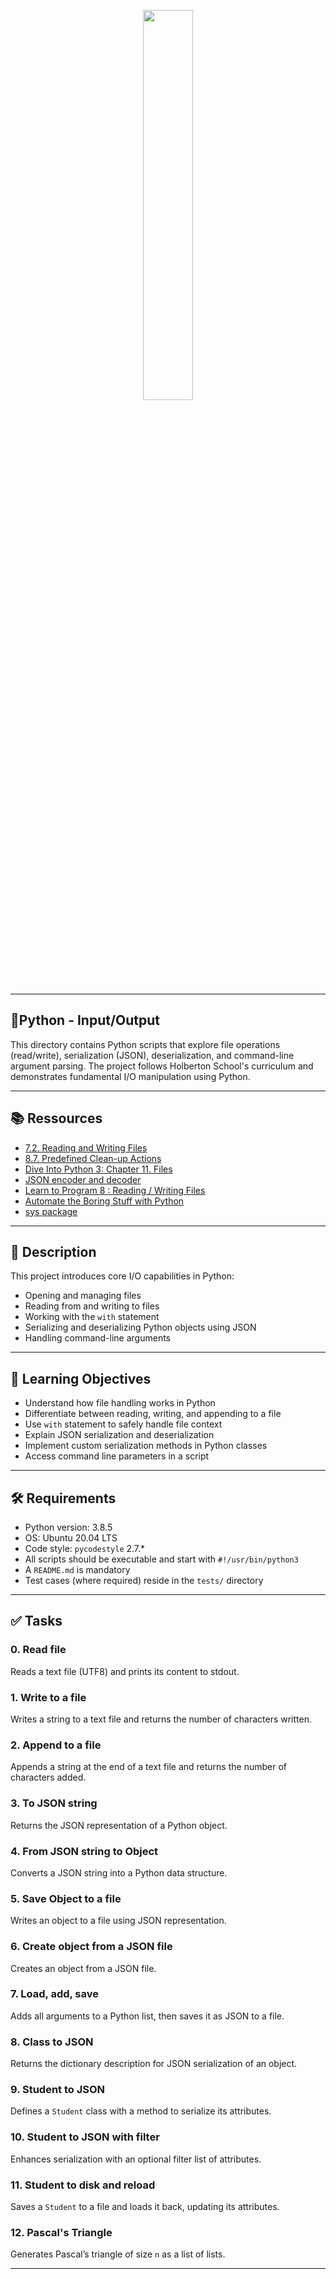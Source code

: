 <p align="center">
   <img src="https://github.com/user-attachments/assets/7d564981-cb81-43e7-819a-25ffcfc5bd72" width=40% height=40%/>
</p>

---
## 🐍Python - Input/Output

This directory contains Python scripts that explore file operations (read/write), serialization (JSON), deserialization, and command-line argument parsing. The project follows Holberton School's curriculum and demonstrates fundamental I/O manipulation using Python.

---

## 📚 Ressources

* [7.2. Reading and Writing Files](https://docs.python.org/3/tutorial/inputoutput.html#reading-and-writing-files)
* [8.7. Predefined Clean-up Actions](https://docs.python.org/3/tutorial/errors.html#predefined-clean-up-actions)
* [Dive Into Python 3: Chapter 11. Files](https://histo.ucsf.edu/BMS270/diveintopython3-r802.pdf)
* [JSON encoder and decoder](https://docs.python.org/3/library/json.html)
* [Learn to Program 8 : Reading / Writing Files](https://www.youtube.com/watch?v=EukxMIsNeqU)
* [Automate the Boring Stuff with Python](https://automatetheboringstuff.com/)
* [sys package](https://docs.python.org/3/library/sys.html)

---

## 📝 Description

This project introduces core I/O capabilities in Python:

* Opening and managing files
* Reading from and writing to files
* Working with the `with` statement
* Serializing and deserializing Python objects using JSON
* Handling command-line arguments

---

## 🎯 Learning Objectives

* Understand how file handling works in Python
* Differentiate between reading, writing, and appending to a file
* Use `with` statement to safely handle file context
* Explain JSON serialization and deserialization
* Implement custom serialization methods in Python classes
* Access command line parameters in a script

---

## 🛠 Requirements

* Python version: 3.8.5
* OS: Ubuntu 20.04 LTS
* Code style: `pycodestyle` 2.7.\*
* All scripts should be executable and start with `#!/usr/bin/python3`
* A `README.md` is mandatory
* Test cases (where required) reside in the `tests/` directory

---

## ✅ Tasks

### 0. Read file

Reads a text file (UTF8) and prints its content to stdout.

### 1. Write to a file

Writes a string to a text file and returns the number of characters written.

### 2. Append to a file

Appends a string at the end of a text file and returns the number of characters added.

### 3. To JSON string

Returns the JSON representation of a Python object.

### 4. From JSON string to Object

Converts a JSON string into a Python data structure.

### 5. Save Object to a file

Writes an object to a file using JSON representation.

### 6. Create object from a JSON file

Creates an object from a JSON file.

### 7. Load, add, save

Adds all arguments to a Python list, then saves it as JSON to a file.

### 8. Class to JSON

Returns the dictionary description for JSON serialization of an object.

### 9. Student to JSON

Defines a `Student` class with a method to serialize its attributes.

### 10. Student to JSON with filter

Enhances serialization with an optional filter list of attributes.

### 11. Student to disk and reload

Saves a `Student` to a file and loads it back, updating its attributes.

### 12. Pascal's Triangle

Generates Pascal’s triangle of size `n` as a list of lists.

---
